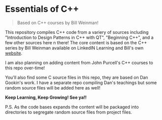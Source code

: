 # Essentials of C++
> Based on C++ courses by Bill Weinman!

This repository compiles C++ code from a variery of sources including "Introduction to Design Patterns in C++ with QT", "Beginning C++", and a few other sources here n there!
The core content is based on the C++ series by Bill Weinman available on LinkedIN Learning and Bill's own [website](https://bw.org/). 

I am also planning on adding content from John Purcell's C++ courses to this repo over-time!

You'll also find some C source files in this repo, they are based on Dan Gookin's work. I have a separate repo compiling Dan's teachings but some random source files will be added here as well!

**Keep Learning, Keep Growing! See ya!!** 

P.S. As the code bases expands the content will be packaged into directories to segregate random source files from project files. 
